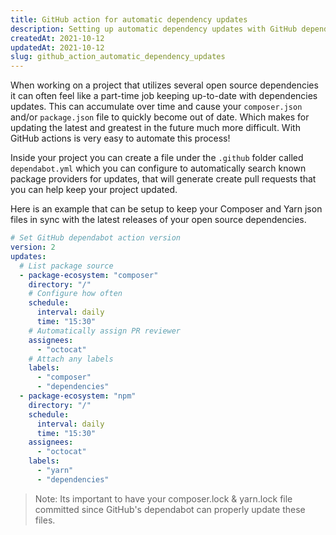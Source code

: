 ```yaml
---
title: GitHub action for automatic dependency updates
description: Setting up automatic dependency updates with GitHub dependabot action.
createdAt: 2021-10-12
updatedAt: 2021-10-12
slug: github_action_automatic_dependency_updates
---
```


When working on a project that utilizes several open source dependencies it can often feel like a part-time job keeping up-to-date with dependencies updates. This can accumulate over time and cause your `composer.json` and/or `package.json` file to quickly become out of date. Which makes for updating the latest and greatest in the future much more difficult. With GitHub actions is very easy to automate this process!

Inside your project you can create a file under the `.github` folder called `dependabot.yml` which you can configure to automatically search known package providers for updates, that will generate create pull requests that you can help keep your project updated.

Here is an example that can be setup to keep your Composer and Yarn json files in sync with the latest releases of your open source dependencies.

```yml [.github/dependabot.yml]
# Set GitHub dependabot action version
version: 2
updates:
  # List package source
  - package-ecosystem: "composer"
    directory: "/"
    # Configure how often
    schedule:
      interval: daily
      time: "15:30"
    # Automatically assign PR reviewer
    assignees:
      - "octocat"
    # Attach any labels
    labels:
      - "composer"
      - "dependencies"
  - package-ecosystem: "npm"
    directory: "/"
    schedule:
      interval: daily
      time: "15:30"
    assignees:
      - "octocat"
    labels:
      - "yarn"
      - "dependencies"
```

> Note: Its important to have your composer.lock & yarn.lock file committed since GitHub's dependabot can properly update these files.
